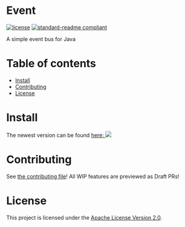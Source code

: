 # Event

[![license](https://img.shields.io/github/license/Conelux/Event?style=for-the-badge&color=b2204c)](../LICENSE)
[![standard-readme compliant](https://img.shields.io/badge/readme%20style-standard-brightgreen.svg?style=for-the-badge)](https://github.com/RichardLitt/standard-readme)

A simple event bus for Java

# Table of contents

- [Install](#install)
- [Contributing](#contributing)
- [License](#license)

# Install

The newest version can be found [here: ![](https://jitpack.io/v/Conelux/Event.svg)](https://jitpack.io/#Conelux/Event)

# Contributing

See [the contributing file](https://github.com/Conelux/.github/blob/main/CONTRIBUTING.md)!
All WIP features are previewed as Draft PRs!

# License

This project is licensed under the [Apache License Version 2.0](../LICENSE).
